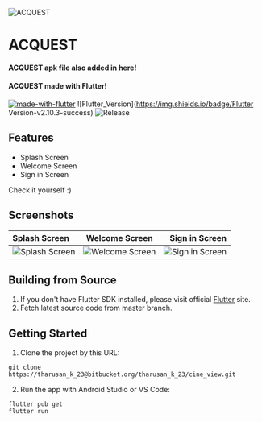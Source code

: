 ![ACQUEST](https://bitbucket.org/tharusan_k_23/cine_view/raw/78ede5380f5640ff442f474773e8eaea6bf229d8/assets/images/logo/logo.png)
# ACQUEST

#### ACQUEST apk file also added in here!

#### ACQUEST made with Flutter!

[![made-with-flutter](https://img.shields.io/badge/Made%20with-Flutter-1f425f.svg)](https://flutter.dev/) ![Flutter_Version](https://img.shields.io/badge/Flutter Version-v2.10.3-success) ![Release](https://img.shields.io/badge/Release-v1.0.0-orange) 

## Features

* Splash Screen
* Welcome Screen
* Sign in Screen

Check it yourself :)

## Screenshots

| Splash Screen | Welcome Screen | Sign in Screen |
| :---         | :---:    | ---:          |
| ![Splash Screen](https://bitbucket.org/tharusan_k_23/cine_view/raw/bbafa51e1533f90760dee1f9b74064702489959c/screenshot_list_view/01.png) | ![Welcome Screen](https://bitbucket.org/tharusan_k_23/cine_view/raw/bbafa51e1533f90760dee1f9b74064702489959c/screenshot_list_view/02.png) | ![Sign in Screen](https://bitbucket.org/tharusan_k_23/cine_view/raw/bbafa51e1533f90760dee1f9b74064702489959c/screenshot_list_view/03.png) |


## Building from Source

1. If you don't have Flutter SDK installed, please visit official [Flutter](https://flutter.dev/) site.
2. Fetch latest source code from master branch.

## Getting Started

1. Clone the project by this URL:

```
git clone https://tharusan_k_23@bitbucket.org/tharusan_k_23/cine_view.git
```

2. Run the app with Android Studio or VS Code:

```
flutter pub get
flutter run
```